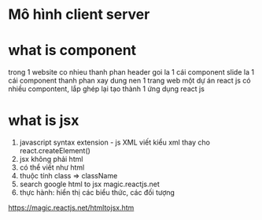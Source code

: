 # Mô hình client server 

# what is component

trong 1 website co nhieu thanh phan
header goi la 1 cái component
slide la 1 cái component
thanh phan xay dung nen 1 trang web
một dự án react js có nhiều compontent, lắp ghép lại tạo thành 1 ứng dụng react js

# what is jsx

1. javascript syntax extension - js XML viết kiểu xml thay cho react.createElement()
2. jsx không phải html
3. có thể viết như html
4. thuộc tính class => className
5. search google html to jsx
magic.reactjs.net
6. thực hành: hiển thị các biểu thức, các đối tượng

https://magic.reactjs.net/htmltojsx.htm

